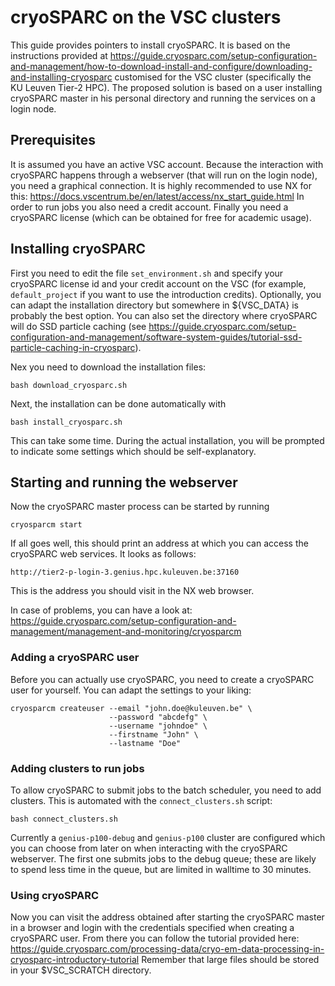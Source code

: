 # cryoSPARC on the VSC clusters

This guide provides pointers to install cryoSPARC. It is based on the
instructions provided at
https://guide.cryosparc.com/setup-configuration-and-management/how-to-download-install-and-configure/downloading-and-installing-cryosparc
customised for the VSC cluster (specifically the KU Leuven Tier-2 HPC). The
proposed solution is based on a user installing cryoSPARC master in his
personal directory and running the services on a login node.

## Prerequisites

It is assumed you have an active VSC account. Because the interaction with
cryoSPARC happens through a webserver (that will run on the login node), you
need a graphical connection. It is highly recommended to use NX for this:
https://docs.vscentrum.be/en/latest/access/nx_start_guide.html In order to run
jobs you also need a credit account. Finally you need a cryoSPARC license
(which can be obtained for free for academic usage).

## Installing cryoSPARC

First you need to edit the file `set_environment.sh` and specify your
cryoSPARC license id and your credit account on the VSC (for example,
`default_project` if you want to use the introduction credits). Optionally,
you can adapt the installation directory but somewhere in ${VSC_DATA} is
probably the best option. You can also set the directory where cryoSPARC will
do SSD particle caching (see
https://guide.cryosparc.com/setup-configuration-and-management/software-system-guides/tutorial-ssd-particle-caching-in-cryosparc).


Nex you need to download the installation files:

```bash download_cryosparc.sh```

Next, the installation can be done automatically with

```bash install_cryosparc.sh```

This can take some time. During the actual installation, you will be prompted
to indicate some settings which should be self-explanatory.

## Starting and running the webserver

Now the cryoSPARC master process can be started by running

```cryosparcm start```

If all goes well, this should print an address at which you can access the
cryoSPARC web services. It looks as follows:

```http://tier2-p-login-3.genius.hpc.kuleuven.be:37160```

This is the address you should visit in the NX web browser.

In case of problems, you can have a look at:
https://guide.cryosparc.com/setup-configuration-and-management/management-and-monitoring/cryosparcm

### Adding a cryoSPARC user

Before you can actually use cryoSPARC, you need to create a cryoSPARC user
for yourself. You can adapt the settings to your liking:

```
cryosparcm createuser --email "john.doe@kuleuven.be" \
                      --password "abcdefg" \
                      --username "johndoe" \
                      --firstname "John" \
                      --lastname "Doe"
```

### Adding clusters to run jobs 

To allow cryoSPARC to submit jobs to the batch scheduler, you need to add
clusters. This is automated with the `connect_clusters.sh` script:

```bash connect_clusters.sh```

Currently a `genius-p100-debug` and `genius-p100` cluster are configured which
you can choose from later on when interacting with the cryoSPARC webserver.
The first one submits jobs to the debug queue; these are likely to spend
less time in the queue, but are limited in walltime to 30 minutes.

### Using cryoSPARC

Now you can visit the address obtained after starting the cryoSPARC master
in a browser and login with the credentials specified when creating a cryoSPARC
user. From there you can follow the tutorial provided here:
https://guide.cryosparc.com/processing-data/cryo-em-data-processing-in-cryosparc-introductory-tutorial
Remember that large files should be stored in your $VSC_SCRATCH directory.
